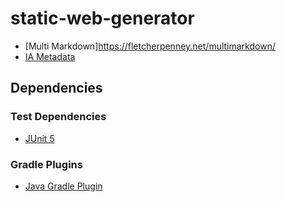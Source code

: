 # static-web-generator

- [Multi Markdown]https://fletcherpenney.net/multimarkdown/
- [IA Metadata](https://ia.net/writer/support/editor/metadata)

## Dependencies

### Test Dependencies

- [JUnit 5](https://junit.org/junit5/)

### Gradle Plugins

- [Java Gradle Plugin](https://docs.gradle.org/current/userguide/java_plugin.html)